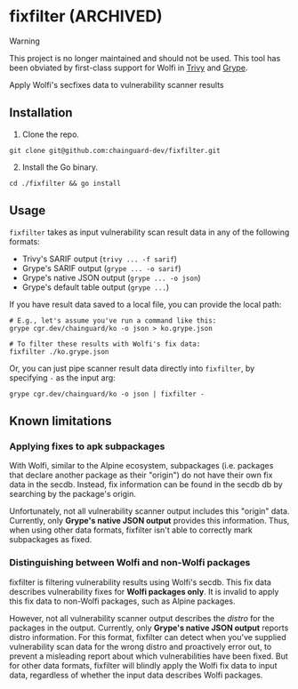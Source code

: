 # fixfilter (ARCHIVED)

> [!WARNING]
> This project is no longer maintained and should not be used. This tool has been obviated by first-class support for Wolfi in [Trivy](https://github.com/aquasecurity/trivy) and [Grype](https://github.com/anchore/grype).

Apply Wolfi's secfixes data to vulnerability scanner results

## Installation

1. Clone the repo.

```shell
git clone git@github.com:chainguard-dev/fixfilter.git
```

2. Install the Go binary.

```shell
cd ./fixfilter && go install
```

## Usage

`fixfilter` takes as input vulnerability scan result data in any of the following formats:

- Trivy's SARIF output (`trivy ... -f sarif`)
- Grype's SARIF output (`grype ... -o sarif`)
- Grype's native JSON output (`grype ... -o json`)
- Grype's default table output (`grype ...`)

If you have result data saved to a local file, you can provide the local path:

```shell
# E.g., let's assume you've run a command like this:
grype cgr.dev/chainguard/ko -o json > ko.grype.json

# To filter these results with Wolfi's fix data:
fixfilter ./ko.grype.json
```

Or, you can just pipe scanner result data directly into `fixfilter`, by specifying `-` as the input arg:

```shell
grype cgr.dev/chainguard/ko -o json | fixfilter -
```

## Known limitations

### Applying fixes to apk subpackages

With Wolfi, similar to the Alpine ecosystem, subpackages (i.e. packages that declare another package as their "origin") do not have their own fix data in the secdb. Instead, fix information can be found in the secdb db by searching by the package's origin.

Unfortunately, not all vulnerability scanner output includes this "origin" data. Currently, only **Grype's native JSON output** provides this information. Thus, when using other data formats, fixfilter isn't able to correctly mark subpackages as fixed.

### Distinguishing between Wolfi and non-Wolfi packages

fixfilter is filtering vulnerability results using Wolfi's secdb. This fix data describes vulnerability fixes for **Wolfi packages only**. It is invalid to apply this fix data to non-Wolfi packages, such as Alpine packages.

However, not all vulnerability scanner output describes the _distro_ for the packages in the output. Currently, only **Grype's native JSON output** reports distro information. For this format, fixfilter can detect when you've supplied vulnerability scan data for the wrong distro and proactively error out, to prevent a misleading report about which vulnerabilities have been fixed. But for other data formats, fixfilter will blindly apply the Wolfi fix data to input data, regardless of whether the input data describes Wolfi packages.

<!-- TODO: Trivy's native JSON output reports the distro, too. So we should update this section when support for Trivy JSON is added. -->
